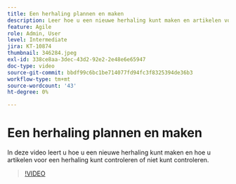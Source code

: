 ```yaml
---
title: Een herhaling plannen en maken
description: Leer hoe u een nieuwe herhaling kunt maken en artikelen voor een herhaling kunt controleren of niet.
feature: Agile
role: Admin, User
level: Intermediate
jira: KT-10874
thumbnail: 346284.jpeg
exl-id: 338ce8aa-3dec-43d2-92e2-2e48e6e65947
doc-type: video
source-git-commit: bbdf99c6bc1be714077fd94fc3f8325394de36b3
workflow-type: tm+mt
source-wordcount: '43'
ht-degree: 0%

---
```


# Een herhaling plannen en maken

In deze video leert u hoe u een nieuwe herhaling kunt maken en hoe u artikelen voor een herhaling kunt controleren of niet kunt controleren.

>[!VIDEO](https://video.tv.adobe.com/v/346284/?quality=12&learn=on&enablevpops=1)
